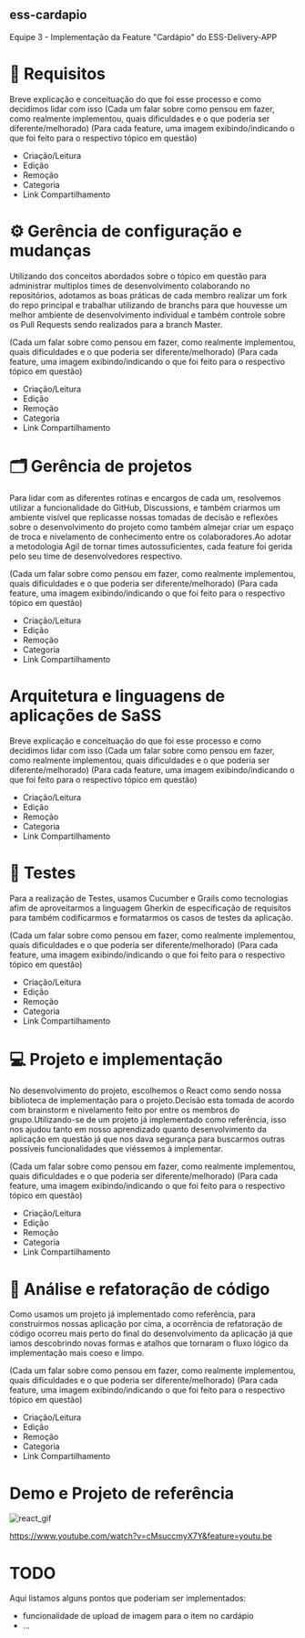 ## ess-cardapio
Equipe 3 - Implementação da Feature "Cardápio" do ESS-Delivery-APP

# :memo: Requisitos
 Breve explicação e conceituação do que foi esse processo e como decidimos lidar com isso
(Cada um falar sobre como pensou em fazer, como realmente implementou, quais dificuldades e o que poderia ser diferente/melhorado)
(Para cada feature, uma imagem exibindo/indicando o que foi feito para o respectivo tópico em questão)
 - Criação/Leitura
 - Edição
 - Remoção
 - Categoria
 - Link Compartilhamento

# :gear: Gerência de configuração e mudanças
 Utilizando dos conceitos abordados sobre o tópico em questão para administrar multiplos times de desenvolvimento colaborando no repositórios, adotamos as boas práticas de cada membro realizar um fork do repo principal e trabalhar utilizando de branchs para que houvesse um melhor ambiente de desenvolvimento individual e também controle sobre os Pull Requests sendo realizados para a branch Master.

(Cada um falar sobre como pensou em fazer, como realmente implementou, quais dificuldades e o que poderia ser diferente/melhorado)
(Para cada feature, uma imagem exibindo/indicando o que foi feito para o respectivo tópico em questão)
 - Criação/Leitura
 - Edição
 - Remoção
 - Categoria
 - Link Compartilhamento


# :card_index_dividers: Gerência de projetos
 Para lidar com as diferentes rotinas e encargos de cada um, resolvemos utilizar a funcionalidade do GitHub, Discussions, e também criarmos um ambiente visível que replicasse nossas tomadas de decisão e reflexões sobre o desenvolvimento do projeto como também almejar criar um espaço de troca e nivelamento de conhecimento entre os colaboradores.Ao adotar a metodologia Agil de tornar times autossuficientes, cada feature foi gerida pelo seu time de desenvolvedores respectivo.

(Cada um falar sobre como pensou em fazer, como realmente implementou, quais dificuldades e o que poderia ser diferente/melhorado)
(Para cada feature, uma imagem exibindo/indicando o que foi feito para o respectivo tópico em questão)
 - Criação/Leitura
 - Edição
 - Remoção
 - Categoria
 - Link Compartilhamento
# Arquitetura e linguagens de aplicações de SaSS
 Breve explicação e conceituação do que foi esse processo e como decidimos lidar com isso
(Cada um falar sobre como pensou em fazer, como realmente implementou, quais dificuldades e o que poderia ser diferente/melhorado)
(Para cada feature, uma imagem exibindo/indicando o que foi feito para o respectivo tópico em questão)
 - Criação/Leitura
 - Edição
 - Remoção
 - Categoria
 - Link Compartilhamento
# :mag_right: Testes
 Para a realização de Testes, usamos Cucumber e Grails como tecnologias afim de aproveitarmos a linguagem Gherkin de especificação de requisitos para também codificarmos e formatarmos os casos de testes da aplicação.


(Cada um falar sobre como pensou em fazer, como realmente implementou, quais dificuldades e o que poderia ser diferente/melhorado)
(Para cada feature, uma imagem exibindo/indicando o que foi feito para o respectivo tópico em questão)
 - Criação/Leitura
 - Edição
 - Remoção
 - Categoria
 - Link Compartilhamento
# :computer: Projeto e implementação
 No desenvolvimento do projeto, escolhemos o React como sendo nossa biblioteca de implementação para o projeto.Decisão esta tomada de acordo com brainstorm e nivelamento feito por entre os membros do grupo.Utilizando-se de um projeto já implementado como referência, isso nos ajudou tanto em nosso aprendizado quanto desenvolvimento da aplicação em questão já que nos dava segurança para buscarmos outras possíveis funcionalidades que viéssemos à implementar.


(Cada um falar sobre como pensou em fazer, como realmente implementou, quais dificuldades e o que poderia ser diferente/melhorado)
(Para cada feature, uma imagem exibindo/indicando o que foi feito para o respectivo tópico em questão)
 - Criação/Leitura
 - Edição
 - Remoção
 - Categoria
 - Link Compartilhamento
# :repeat: Análise e refatoração de código
 Como usamos um projeto já implementado como referência, para construirmos nossas aplicação por cima, a ocorrência de refatoração de código ocorreu mais perto do final do desenvolvimento da aplicação já que iamos descobrindo novas formas e atalhos que tornaram o fluxo lógico da implementação mais coeso e limpo.


(Cada um falar sobre como pensou em fazer, como realmente implementou, quais dificuldades e o que poderia ser diferente/melhorado)
(Para cada feature, uma imagem exibindo/indicando o que foi feito para o respectivo tópico em questão)
 - Criação/Leitura
 - Edição
 - Remoção
 - Categoria
 - Link Compartilhamento

# Demo e Projeto de referência

![react_gif](https://user-images.githubusercontent.com/39385359/166851702-e5e2abe3-839b-4f24-b882-32b9a13180f4.gif)

https://www.youtube.com/watch?v=cMsuccmyX7Y&feature=youtu.be

# TODO
 Aqui listamos alguns pontos que poderiam ser implementados:
- funcionalidade de upload de imagem para o item no cardápio
- ...
